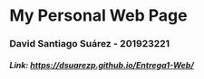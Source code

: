 # My Personal Web Page
### David Santiago Suárez - 201923221
#### *Link: https://dsuarezp.github.io/Entrega1-Web/*
